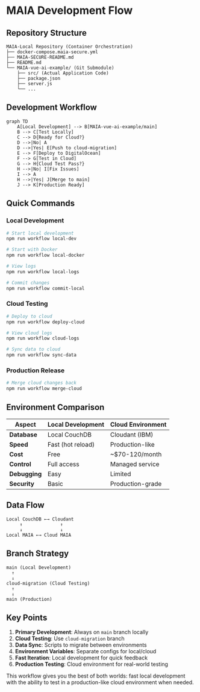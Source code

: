 # MAIA Development Flow

## Repository Structure

```
MAIA-Local Repository (Container Orchestration)
├── docker-compose.maia-secure.yml
├── MAIA-SECURE-README.md
├── README.md
└── MAIA-vue-ai-example/ (Git Submodule)
    ├── src/ (Actual Application Code)
    ├── package.json
    ├── server.js
    └── ...
```

## Development Workflow

```mermaid
graph TD
    A[Local Development] --> B[MAIA-vue-ai-example/main]
    B --> C[Test Locally]
    C --> D{Ready for Cloud?}
    D -->|No| A
    D -->|Yes| E[Push to cloud-migration]
    E --> F[Deploy to DigitalOcean]
    F --> G[Test in Cloud]
    G --> H{Cloud Test Pass?}
    H -->|No| I[Fix Issues]
    I --> A
    H -->|Yes| J[Merge to main]
    J --> K[Production Ready]
```

## Quick Commands

### Local Development
```bash
# Start local development
npm run workflow local-dev

# Start with Docker
npm run workflow local-docker

# View logs
npm run workflow local-logs

# Commit changes
npm run workflow commit-local
```

### Cloud Testing
```bash
# Deploy to cloud
npm run workflow deploy-cloud

# View cloud logs
npm run workflow cloud-logs

# Sync data to cloud
npm run workflow sync-data
```

### Production Release
```bash
# Merge cloud changes back
npm run workflow merge-cloud
```

## Environment Comparison

| Aspect | Local Development | Cloud Environment |
|--------|------------------|-------------------|
| **Database** | Local CouchDB | Cloudant (IBM) |
| **Speed** | Fast (hot reload) | Production-like |
| **Cost** | Free | ~$70-120/month |
| **Control** | Full access | Managed service |
| **Debugging** | Easy | Limited |
| **Security** | Basic | Production-grade |

## Data Flow

```
Local CouchDB ←→ Cloudant
     ↑              ↑
     ↓              ↓
Local MAIA ←→ Cloud MAIA
```

## Branch Strategy

```
main (Local Development)
  ↑
  ↓
cloud-migration (Cloud Testing)
  ↑
  ↓
main (Production)
```

## Key Points

1. **Primary Development**: Always on `main` branch locally
2. **Cloud Testing**: Use `cloud-migration` branch
3. **Data Sync**: Scripts to migrate between environments
4. **Environment Variables**: Separate configs for local/cloud
5. **Fast Iteration**: Local development for quick feedback
6. **Production Testing**: Cloud environment for real-world testing

This workflow gives you the best of both worlds: fast local development with the ability to test in a production-like cloud environment when needed. 